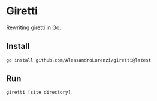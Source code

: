 # Giretti

Rewriting [giretti](https://giretti.alorenzi.eu) in Go.

## Install

```bash
go install github.com/AlessandroLorenzi/giretti@latest
```

## Run

```txt
giretti [site directory]
```

